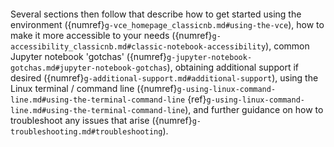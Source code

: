 ```{include} ./g-introduction-core.md
```

Several sections then follow that describe how to get started using the environment ({numref}`g-vce_homepage_classicnb.md#using-the-vce`), how to make it more accessible to your needs ({numref}`g-accessibility_classicnb.md#classic-notebook-accessibility`), common Jupyter notebook 'gotchas' ({numref}`g-jupyter-notebook-gotchas.md#jupyter-notebook-gotchas`), obtaining additional support if desired ({numref}`g-additional-support.md#additional-support`), using the Linux terminal / command line ({numref}`g-using-linux-command-line.md#using-the-terminal-command-line` {ref}`g-using-linux-command-line.md#using-the-terminal-command-line`), and further guidance on how to troubleshoot any issues that arise ({numref}`g-troubleshooting.md#troubleshooting`).
